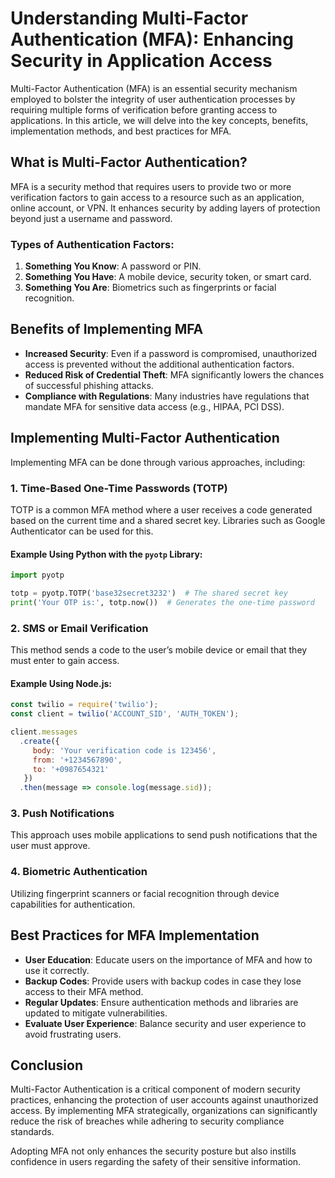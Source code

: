 # Understanding Multi-Factor Authentication (MFA): Enhancing Security in Application Access

Multi-Factor Authentication (MFA) is an essential security mechanism employed to bolster the integrity of user authentication processes by requiring multiple forms of verification before granting access to applications. In this article, we will delve into the key concepts, benefits, implementation methods, and best practices for MFA.

## What is Multi-Factor Authentication?

MFA is a security method that requires users to provide two or more verification factors to gain access to a resource such as an application, online account, or VPN. It enhances security by adding layers of protection beyond just a username and password. 

### Types of Authentication Factors:
1. **Something You Know**: A password or PIN.
2. **Something You Have**: A mobile device, security token, or smart card.
3. **Something You Are**: Biometrics such as fingerprints or facial recognition.

## Benefits of Implementing MFA
- **Increased Security**: Even if a password is compromised, unauthorized access is prevented without the additional authentication factors.
- **Reduced Risk of Credential Theft**: MFA significantly lowers the chances of successful phishing attacks.
- **Compliance with Regulations**: Many industries have regulations that mandate MFA for sensitive data access (e.g., HIPAA, PCI DSS).

## Implementing Multi-Factor Authentication
Implementing MFA can be done through various approaches, including:

### 1. Time-Based One-Time Passwords (TOTP)
TOTP is a common MFA method where a user receives a code generated based on the current time and a shared secret key. Libraries such as Google Authenticator can be used for this.

#### Example Using Python with the `pyotp` Library:
```python
import pyotp

totp = pyotp.TOTP('base32secret3232')  # The shared secret key
print('Your OTP is:', totp.now())  # Generates the one-time password
```

### 2. SMS or Email Verification
This method sends a code to the user’s mobile device or email that they must enter to gain access.

#### Example Using Node.js:
```javascript
const twilio = require('twilio');
const client = twilio('ACCOUNT_SID', 'AUTH_TOKEN');

client.messages
  .create({
     body: 'Your verification code is 123456',
     from: '+1234567890',
     to: '+0987654321'
   })
  .then(message => console.log(message.sid));
```

### 3. Push Notifications
This approach uses mobile applications to send push notifications that the user must approve.

### 4. Biometric Authentication
Utilizing fingerprint scanners or facial recognition through device capabilities for authentication.

## Best Practices for MFA Implementation
- **User Education**: Educate users on the importance of MFA and how to use it correctly.
- **Backup Codes**: Provide users with backup codes in case they lose access to their MFA method.
- **Regular Updates**: Ensure authentication methods and libraries are updated to mitigate vulnerabilities.
- **Evaluate User Experience**: Balance security and user experience to avoid frustrating users.

## Conclusion
Multi-Factor Authentication is a critical component of modern security practices, enhancing the protection of user accounts against unauthorized access. By implementing MFA strategically, organizations can significantly reduce the risk of breaches while adhering to security compliance standards. 

Adopting MFA not only enhances the security posture but also instills confidence in users regarding the safety of their sensitive information.
